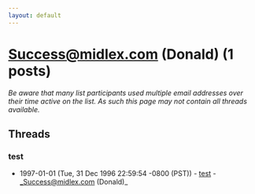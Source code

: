 ```yaml
---
layout: default
---
```


# Success@midlex.com (Donald) (1 posts)

_Be aware that many list participants used multiple email addresses over their time active on the list. As such this page may not contain all threads available._

## Threads

### test
+ 1997-01-01 (Tue, 31 Dec 1996 22:59:54 -0800 (PST)) - [test](/archive/1997/01/38702ac8ed7e98a8c47f5e5e597f166bb40572e78c0a75b47dac54c329b38bf5) - _Success@midlex.com (Donald)_

